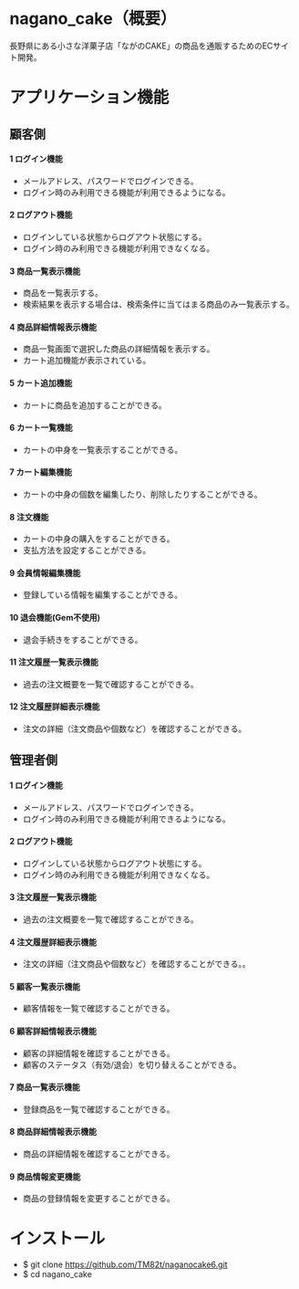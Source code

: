 # nagano_cake（概要）
長野県にある小さな洋菓子店「ながのCAKE」の商品を通販するためのECサイト開発。

# アプリケーション機能
## 顧客側

#### 1 ログイン機能
* メールアドレス、パスワードでログインできる。
* ログイン時のみ利用できる機能が利用できるようになる。

#### 2 ログアウト機能
* ログインしている状態からログアウト状態にする。
* ログイン時のみ利用できる機能が利用できなくなる。

#### 3 商品一覧表示機能
* 商品を一覧表示する。
* 検索結果を表示する場合は、検索条件に当てはまる商品のみ一覧表示する。

#### 4 商品詳細情報表示機能
* 商品一覧画面で選択した商品の詳細情報を表示する。
* カート追加機能が表示されている。

#### 5 カート追加機能
* カートに商品を追加することができる。

#### 6 カート一覧機能
* カートの中身を一覧表示することができる。

#### 7 カート編集機能
* カートの中身の個数を編集したり、削除したりすることができる。

#### 8 注文機能
* カートの中身の購入をすることができる。
* 支払方法を設定することができる。

#### 9 会員情報編集機能
* 登録している情報を編集することができる。

#### 10 退会機能(Gem不使用)
* 退会手続きをすることができる。

#### 11 注文履歴一覧表示機能
* 過去の注文概要を一覧で確認することができる。

#### 12 注文履歴詳細表示機能
* 注文の詳細（注文商品や個数など）を確認することができる。


## 管理者側

#### 1 ログイン機能
* メールアドレス、パスワードでログインできる。
* ログイン時のみ利用できる機能が利用できるようになる。

#### 2 ログアウト機能
* ログインしている状態からログアウト状態にする。
* ログイン時のみ利用できる機能が利用できなくなる。

#### 3 注文履歴一覧表示機能
* 過去の注文概要を一覧で確認することができる。

#### 4 注文履歴詳細表示機能
* 注文の詳細（注文商品や個数など）を確認することができる。。

#### 5 顧客一覧表示機能
* 顧客情報を一覧で確認することができる。

#### 6 顧客詳細情報表示機能
* 顧客の詳細情報を確認することができる。
* 顧客のステータス（有効/退会）を切り替えることができる。

#### 7 商品一覧表示機能
* 登録商品を一覧で確認することができる。

#### 8 商品詳細情報表示機能
* 商品の詳細情報を確認することができる。

#### 9 商品情報変更機能
* 商品の登録情報を変更することができる。

# インストール
* $ git clone https://github.com/TM82t/naganocake6.git
* $ cd nagano_cake

